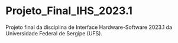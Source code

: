 # Projeto_Final_IHS_2023.1
Projeto final da disciplina de Interface Hardware-Software 2023.1 da Universidade Federal de Sergipe (UFS).
